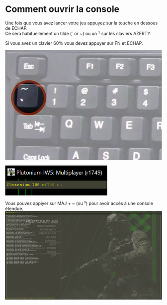 # Comment ouvrir la console

Une fois que vous avez lancer votre jeu appuyez sur la touche en dessous de ECHAP.  
Ce sera habituellement un tilde (\` or \~) ou un ² sur les claviers AZERTY.

Si vous avez un clavier 60% vous devez appuyer sur FN et ECHAP.

![Tilde Key](/images/docs/opening-console/QH6D0UE.png)

![Console](/images/docs/opening-console/8myrfmi.png)

Vous pouvez appiyer sur MAJ + \~ (ou ²) pour avoir accès à une console étendue.
![Expanded Console](/images/docs/opening-console/4wU24zG.png)
